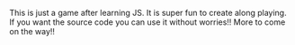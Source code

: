 This is just a game after learning JS. It is super fun to create along playing. If you want the source code you can use it without worries!! More to come on the way!!
